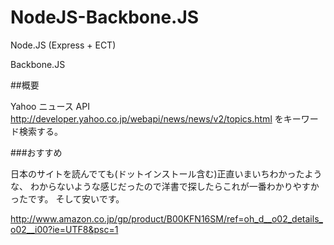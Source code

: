 # NodeJS-Backbone.JS

Node.JS (Express + ECT)

Backbone.JS

##概要

Yahoo ニュース API <http://developer.yahoo.co.jp/webapi/news/news/v2/topics.html> をキーワード検索する。

###おすすめ

日本のサイトを読んでても(ドットインストール含む)正直いまいちわかったような、
わからないような感じだったので洋書で探したらこれが一番わかりやすかったです。
そして安いです。

<http://www.amazon.co.jp/gp/product/B00KFN16SM/ref=oh_d__o02_details_o02__i00?ie=UTF8&psc=1>




